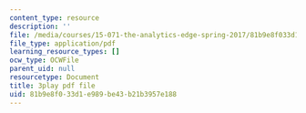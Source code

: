 ```yaml
---
content_type: resource
description: ''
file: /media/courses/15-071-the-analytics-edge-spring-2017/81b9e8f033d1e989be43b21b3957e188_2rnsbodsJVc.pdf
file_type: application/pdf
learning_resource_types: []
ocw_type: OCWFile
parent_uid: null
resourcetype: Document
title: 3play pdf file
uid: 81b9e8f0-33d1-e989-be43-b21b3957e188
---
```

